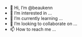 - 👋 Hi, I’m @beaukenn
- 👀 I’m interested in ...
- 🌱 I’m currently learning ...
- 💞️ I’m looking to collaborate on ...
- 📫 How to reach me ...

<!---
beaukenn/beaukenn is a ✨ special ✨ repository because its `README.md` (this file) appears on your GitHub profile.
You can click the Preview link to take a look at your changes.
--->
